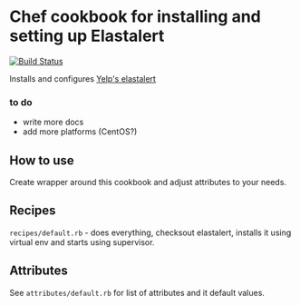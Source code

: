 # Chef cookbook for installing and setting up Elastalert
[![Build Status](https://snap-ci.com/zbigniewz/elastalert-cookbook/branch/master/build_image)](https://snap-ci.com/zbigniewz/elastalert-cookbook/branch/master)

Installs and configures [Yelp's elastalert](https://github.com/Yelp/elastalert)

### to do
* write more docs
* add more platforms (CentOS?)

## How to use
Create wrapper around this cookbook and adjust attributes to your needs.

## Recipes
```recipes/default.rb``` - does everything, checksout elastalert, installs it using virtual env and starts using supervisor.

## Attributes
See ```attributes/default.rb``` for list of attributes and it default values.
